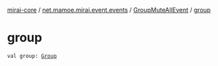 [mirai-core](../../index.md) / [net.mamoe.mirai.event.events](../index.md) / [GroupMuteAllEvent](index.md) / [group](./group.md)

# group

`val group: `[`Group`](../../net.mamoe.mirai.contact/-group/index.md)